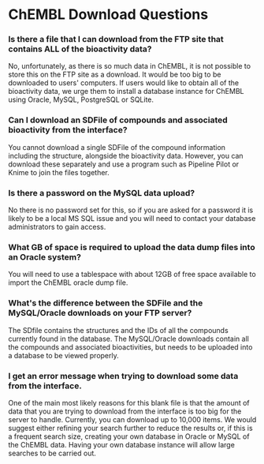 # ChEMBL Download Questions

### Is there a file that I can download from the FTP site that contains ALL of the bioactivity data?

No, unfortunately, as there is so much data in ChEMBL, it is not possible to store this on the FTP site as a download. It would be too big to be downloaded to users' computers. If users would like to obtain all of the bioactivity data, we urge them to install a database instance for ChEMBL using Oracle, MySQL, PostgreSQL or SQLite.

### Can I download an SDFile of compounds and associated bioactivity from the interface?

You cannot download a single SDFile of the compound information including the structure, alongside the bioactivity data. However, you can download these separately and use a program such as Pipeline Pilot or Knime to join the files together.

### Is there a password on the MySQL data upload?

No there is no password set for this, so if you are asked for a password it is likely to be a local MS SQL issue and you will need to contact your database administrators to gain access.

### What GB of space is required to upload the data dump files into an Oracle system?

You will need to use a tablespace with about 12GB of free space available to import the ChEMBL oracle dump file.

### What's the difference between the SDFile and the MySQL/Oracle downloads on your FTP server?

The SDfile contains the structures and the IDs of all the compounds currently found in the database. The MySQL/Oracle downloads contain all the compounds and associated bioactivities, but needs to be uploaded into a database to be viewed properly.

### I get an error message when trying to download some data from the interface. 

One of the main most likely reasons for this blank file is that the amount of data that you are trying to download from the interface is too big for the server to handle. Currently, you can download up to 10,000 items. We would suggest either refining your search further to reduce the results or, if this is a frequent search size, creating your own database in Oracle or MySQL of the ChEMBL data. Having your own database instance will allow large searches to be carried out.
